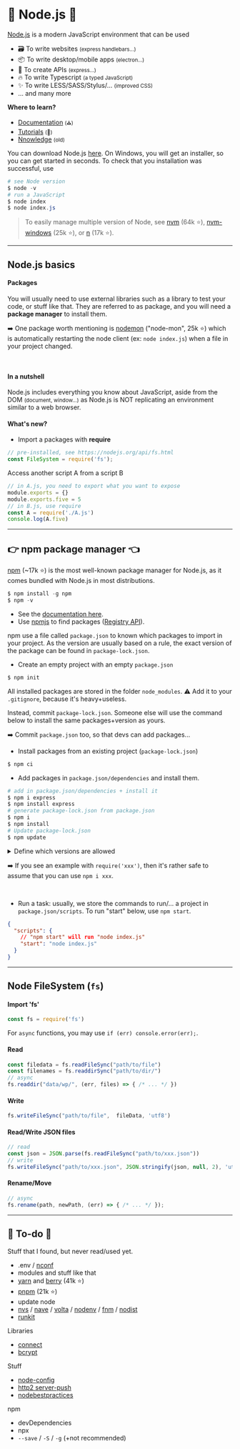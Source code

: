 # 🚀 Node.js 🚀

<div class="row row-cols-md-2 mt-4"><div>

[Node.js](https://nodejs.org/) is a modern JavaScript environment that can be used

* 🗃️ To write websites <small>(express handlebars...)</small>
* 📦 To write desktop/mobile apps <small>(electron...)</small>
* 🍹 To create APIs <small>(express...)</small>
* 🔥️ To write Typescript <small>(a typed JavaScript)</small>
* ✨ To write LESS/SASS/Stylus/... <small>(improved CSS)</small>
* ... and many more

**Where to learn?**

* [Documentation](https://nodejs.org/api/) <small>(⛪)</small>
* [Tutorials](https://nodejs.dev/en/learn) <small>(🚀)</small>
* [Nnowledge](https://nodejs.org/en/knowledge/) <small>(old)</small>
</div><div>

You can download Node.js [here](https://nodejs.org/en/download/). On Windows, you will get an installer, so you can get started in seconds. To check that you installation was successful, use

```powershell
# see Node version
$ node -v
# run a JavaScript
$ node index
$ node index.js
```

> To easily manage multiple version of Node, see [nvm](https://github.com/nvm-sh/nvm) (64k ⭐), [nvm-windows](https://github.com/coreybutler/nvm-windows) (25k ⭐), or [n](https://github.com/tj/n) (17k ⭐).
</div></div>

<hr class="sep-both">

## Node.js basics

<div class="row row-cols-md-2"><div>

#### Packages

You will usually need to use external libraries such as a library to test your code, or stuff like that. They are referred to as package, and you will need a **package manager** to install them.

➡️ One package worth mentioning is [nodemon](https://www.npmjs.com/package/nodemon) ("node-mon", 25k ⭐) which is automatically restarting the node client (ex: `node index.js`) when a file in your project changed.

<br>

#### In a nutshell

Node.js includes everything you know about JavaScript, aside from the DOM <small>(document, window...)</small> as Node.js is NOT replicating an environment similar to a web browser.
</div><div>

#### What's new?

* Import a packages with **require**

```javascript
// pre-installed, see https://nodejs.org/api/fs.html
const FileSystem = require('fs');
```

Access another script A from a script B

```javascript
// in A.js, you need to export what you want to expose
module.exports = {}
module.exports.five = 5
// in B.js, use require
const A = require('./A.js')
console.log(A.five)
```
</div></div>

<hr class="sep-both">

## 👉 npm package manager 👈

<div class="row row-cols-md-2"><div>

[npm](https://github.com/npm/cli) (~17k ⭐) is the most well-known package manager for Node.js, as it comes bundled with Node.js in most distributions.

```powershell
$ npm install -g npm
$ npm -v
```

* See the [documentation here](https://docs.npmjs.com/).
* Use [npmjs](https://www.npmjs.com/) to find packages ([Registry API](https://registry.npmjs.org/nodemon/2.0.20)).

npm use a file called `package.json` to known which packages to import in your project. As the version are usually based on a rule, the exact version of the package can be found in `package-lock.json`.

* Create an empty project with an empty `package.json`

```powershell
$ npm init
```

All installed packages are stored in the folder `node_modules`. ⚠️ Add it to your `.gitignore`, because it's heavy+useless. 

Instead, commit `package-lock.json`. Someone else will use the command below to install the same packages+version as yours.

➡️ Commit `package.json` too, so that devs can add packages...

* Install packages from an existing project (`package-lock.json`)

```powershell
$ npm ci
```

</div><div>

* Add packages in `package.json/dependencies` and install them.

```powershell
# add in package.json/dependencies + install it
$ npm i express
$ npm install express
# generate package-lock.json from package.json
$ npm i
$ npm install
# Update package-lock.json
$ npm update
```

<details class="details-e">
<summary>Define which versions are allowed</summary>

Either when installing or by editing the `package.json`, you can select which version of a library you want to use.

```powershell
# when used with "i", use "@" followed by the "version"
$ npm i express@latest
```

* **^1.2.3**: same major version (1), can change (2.3)
* **~1.2.3**: same major+minor version (1.2), can change (3)
* **>=version**: version greater or equals <small>(see also `>,<,<=`)</small>
* **=version**: this exact version
* **a-b**: a range of versions
* **a||b**: either a or b
* **latest**: use the latest
</details>

➡️ If you see an example with `require('xxx')`, then it's rather safe to assume that you can use `npm i xxx`.

<br>

* Run a task: usually, we store the commands to run/... a project in `package.json/scripts`. To run "start" below, use `npm start`.

```json
{
  "scripts": {
    // "npm start" will run "node index.js"
    "start": "node index.js"
  }
}
```
</div></div>

<hr class="sep-both">

## Node FileSystem (<code>fs</code>)

<div class="row row-cols-md-2"><div>

#### Import 'fs'

```javascript
const fs = require('fs')
```

For `async` functions, you may use `if (err) console.error(err);`.

#### Read

```javascript
const filedata = fs.readFileSync("path/to/file")
const filenames = fs.readdirSync("path/to/dir/")
// async
fs.readdir("data/wp/", (err, files) => { /* ... */ })
```

#### Write

```javascript
fs.writeFileSync("path/to/file",  fileData, 'utf8')
```
</div><div>

#### Read/Write JSON files

```javascript
// read
const json = JSON.parse(fs.readFileSync("path/to/xxx.json"))
// write
fs.writeFileSync("path/to/xxx.json", JSON.stringify(json, null, 2), 'utf8')
```

#### Rename/Move

```javascript
// async
fs.rename(path, newPath, (err) => { /* ... */ });
```
</div></div>

<hr class="sep-both">

## 👻 To-do 👻

Stuff that I found, but never read/used yet.

<div class="row row-cols-md-2"><div>

* .env / [nconf](https://nodejs.org/en/knowledge/file-system/how-to-store-local-config-data/)
* modules and stuff like that
* [yarn](https://github.com/yarnpkg/yarn) and [berry](https://github.com/yarnpkg/berry) (41k ⭐)
* [pnpm](https://github.com/pnpm/pnpm) (21k ⭐)
* update node
* [nvs](https://github.com/jasongin/nvs) / [nave](https://github.com/isaacs/nave) / [volta](https://github.com/volta-cli/volta) / [nodenv](https://github.com/nodenv/nodenv) / [fnm](https://github.com/Schniz/fnm) / [nodist](https://github.com/nullivex/nodist)
* [runkit](https://runkit.com/home)

</div><div>

Libraries

* [connect](https://www.npmjs.com/package/connect)
* [bcrypt](https://attacomsian.com/blog/nodejs-password-hashing-with-bcrypt)

Stuff

* [node-config](https://github.com/node-config/node-config)
* [http2 server-push](https://blog.risingstack.com/node-js-http-2-push/)
* [nodebestpractices](https://github.com/goldbergyoni/nodebestpractices)

npm

* devDependencies
* npx
* `--save` / `-S` / `-g` (+not recommended)
</div></div>
